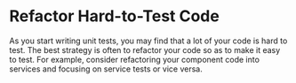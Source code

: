# Refactor Hard-to-Test Code

As you start writing unit tests, you may find that a lot of your code is hard to test. The best strategy is often to refactor your code so as to make it easy to test. For example, consider refactoring your component code into services and focusing on service tests or vice versa.
